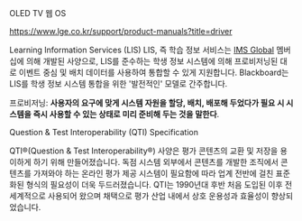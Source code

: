 

OLED TV 웹 OS

https://www.lge.co.kr/support/product-manuals?title=driver



Learning Information Services (LIS)
LIS, 즉 학습 정보 서비스는 [IMS Global](http://www.imsglobal.org/ "http://www.imsglobal.org/") 멤버십에 의해 개발된 사양으로, LIS를 준수하는 학생 정보 시스템에 의해 프로비저닝된 대로 이벤트 중심 및 배치 데이터를 사용하여 통합할 수 있게 지원합니다. Blackboard는 LIS를 학생 정보 시스템 통합을 위한 '발전적인' 모델로 간주합니다.


프로비저닝: **사용자의 요구에 맞게 시스템 자원을 할당, 배치, 배포해 두었다가 필요 시 시스템을 즉시 사용할 수 있는 상태로 미리 준비해 두는 것을 말한다**.


Question & Test Interoperability (QTI) Specification

QTI®(Question & Test Interoperability®) 사양은 평가 콘텐츠의 교환 및 저장을 용이하게 하기 위해 만들어졌습니다. 독점 시스템 외부에서 콘텐츠를 개발한 조직에서 콘텐츠를 가져와야 하는 온라인 평가 제공 시스템이 필요함에 따라 업계 전반에 걸친 표준화된 형식의 필요성이 더욱 두드러졌습니다. QTI는 1990년대 후반 처음 도입된 이후 전 세계적으로 사용되어 왔으며 채택으로 평가 산업 내에서 상호 운용성과 효율성이 향상되었습니다.